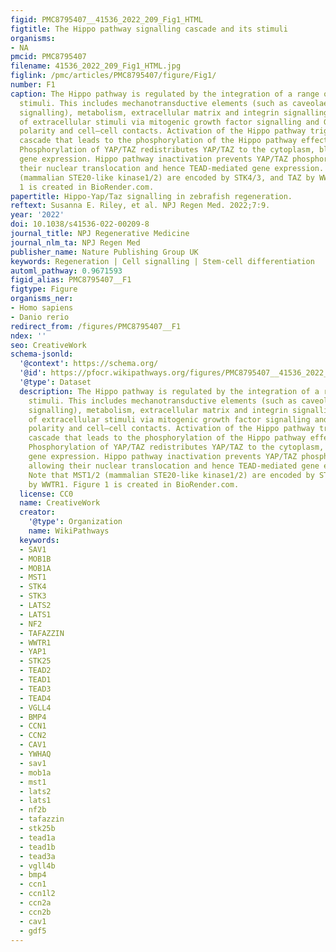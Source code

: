 ```yaml
---
figid: PMC8795407__41536_2022_209_Fig1_HTML
figtitle: The Hippo pathway signalling cascade and its stimuli
organisms:
- NA
pmcid: PMC8795407
filename: 41536_2022_209_Fig1_HTML.jpg
figlink: /pmc/articles/PMC8795407/figure/Fig1/
number: F1
caption: The Hippo pathway is regulated by the integration of a range of upstream
  stimuli. This includes mechanotransductive elements (such as caveolae and Piezo
  signalling), metabolism, extracellular matrix and integrin signalling, transduction
  of extracellular stimuli via mitogenic growth factor signalling and GPCRs, cell
  polarity and cell–cell contacts. Activation of the Hippo pathway triggers a phosphorylation
  cascade that leads to the phosphorylation of the Hippo pathway effectors YAP/TAZ.
  Phosphorylation of YAP/TAZ redistributes YAP/TAZ to the cytoplasm, blocking TEAD-mediated
  gene expression. Hippo pathway inactivation prevents YAP/TAZ phosphorylation, allowing
  their nuclear translocation and hence TEAD-mediated gene expression. Note that MST1/2
  (mammalian STE20-like kinase1/2) are encoded by STK4/3, and TAZ by WWTR1. Figure
  1 is created in BioRender.com.
papertitle: Hippo-Yap/Taz signalling in zebrafish regeneration.
reftext: Susanna E. Riley, et al. NPJ Regen Med. 2022;7:9.
year: '2022'
doi: 10.1038/s41536-022-00209-8
journal_title: NPJ Regenerative Medicine
journal_nlm_ta: NPJ Regen Med
publisher_name: Nature Publishing Group UK
keywords: Regeneration | Cell signalling | Stem-cell differentiation
automl_pathway: 0.9671593
figid_alias: PMC8795407__F1
figtype: Figure
organisms_ner:
- Homo sapiens
- Danio rerio
redirect_from: /figures/PMC8795407__F1
ndex: ''
seo: CreativeWork
schema-jsonld:
  '@context': https://schema.org/
  '@id': https://pfocr.wikipathways.org/figures/PMC8795407__41536_2022_209_Fig1_HTML.html
  '@type': Dataset
  description: The Hippo pathway is regulated by the integration of a range of upstream
    stimuli. This includes mechanotransductive elements (such as caveolae and Piezo
    signalling), metabolism, extracellular matrix and integrin signalling, transduction
    of extracellular stimuli via mitogenic growth factor signalling and GPCRs, cell
    polarity and cell–cell contacts. Activation of the Hippo pathway triggers a phosphorylation
    cascade that leads to the phosphorylation of the Hippo pathway effectors YAP/TAZ.
    Phosphorylation of YAP/TAZ redistributes YAP/TAZ to the cytoplasm, blocking TEAD-mediated
    gene expression. Hippo pathway inactivation prevents YAP/TAZ phosphorylation,
    allowing their nuclear translocation and hence TEAD-mediated gene expression.
    Note that MST1/2 (mammalian STE20-like kinase1/2) are encoded by STK4/3, and TAZ
    by WWTR1. Figure 1 is created in BioRender.com.
  license: CC0
  name: CreativeWork
  creator:
    '@type': Organization
    name: WikiPathways
  keywords:
  - SAV1
  - MOB1B
  - MOB1A
  - MST1
  - STK4
  - STK3
  - LATS2
  - LATS1
  - NF2
  - TAFAZZIN
  - WWTR1
  - YAP1
  - STK25
  - TEAD2
  - TEAD1
  - TEAD3
  - TEAD4
  - VGLL4
  - BMP4
  - CCN1
  - CCN2
  - CAV1
  - YWHAQ
  - sav1
  - mob1a
  - mst1
  - lats2
  - lats1
  - nf2b
  - tafazzin
  - stk25b
  - tead1a
  - tead1b
  - tead3a
  - vgll4b
  - bmp4
  - ccn1
  - ccn1l2
  - ccn2a
  - ccn2b
  - cav1
  - gdf5
---
```

